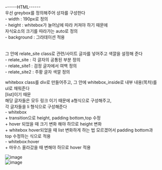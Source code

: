 ------HTML------<br/>
우선 greybox를 정의해주어 상자를 구성한다<br/>
    - width : 190px로 정의<br/>
    - height : whitebox가 늘어남에 따라 커져야 하기 때문에<br/>
    자식요소의 크기를 따라가는 auto로 정의<br/>
    - background : 그라데이션 적용<br/>
<br/>
<br/>
그 안에 relate_site class로 관련/사이트 글자를 넣어주고 색깔을 설정해 준다<br/>
    - relate_site : 각 글자의 공통된 부분 정의<br/>
    - relate_site1 : 검정 글자에서 여백 정의<br/>
    - relate_site2 : 주황 글자 색깔 정의<br/>


whitebox class를 div로 만들어주고,
그 안에 whitebox_inside로 내부 내용(목차)를 ul로 채워준다<br/>
[list]이기 때문<br/>
해당 글자들은 모두 링크 이기 때문에 a형식으로 구성해주고,<br/>
각 글자들을 li 형식으로 구성해준다<br/>
    - whitebox<br/>
        + transition으로 height, padding bottom,top 수정<br/>
        + hover 되었을 때 크기 변화 해야 하므로 height 변화<br/>
        + whitebox hover되었을 때 list 변화하게 하는 법 모르겠어서
        padding bottom과 top 수정하는 식으로 적용<br/>
    - whitebox:hover<br/>
        + 마우스 올라갔을 때 변해야 하므로 hover 적용<br/>


![image](https://github.com/Imeanstar/home-work/assets/81348938/5efe97f9-9a06-4dcd-88c8-06e4ed949c54)
<br/>
![image](https://github.com/Imeanstar/home-work/assets/81348938/e484fbb3-b6a4-41d5-8acc-4191bc864d4c)